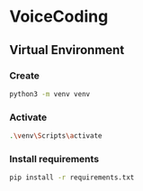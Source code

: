 # VoiceCoding

## Virtual Environment 

### Create

```bash
python3 -m venv venv
```

### Activate

```bash
.\venv\Scripts\activate 
```

### Install requirements

```bash
pip install -r requirements.txt
```